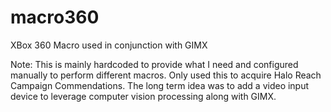 macro360
========

XBox 360 Macro used in conjunction with GIMX

Note: This is mainly hardcoded to provide what I need and configured manually to perform different macros.  Only used this to acquire Halo Reach Campaign Commendations.  The long term idea was to add a video input device to leverage computer vision processing along with GIMX.
